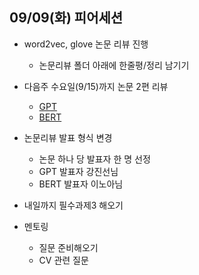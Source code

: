 ## 09/09(화) 피어세션

- word2vec, glove 논문 리뷰 진행
  - 논문리뷰 폴더 아래에 한줄평/정리 남기기

- 다음주 수요일(9/15)까지 논문 2편 리뷰
  - [GPT](https://s3-us-west-2.amazonaws.com/openai-assets/research-covers/language-unsupervised/language_understanding_paper.pdf)
  - [BERT](https://arxiv.org/abs/1810.04805)

- 논문리뷰 발표 형식 변경
  - 논문 하나 당 발표자 한 명 선정
  - GPT 발표자 강진선님
  - BERT 발표자 이노아님

- 내일까지 필수과제3 해오기

- 멘토링
  - 질문 준비해오기
  - CV 관련 질문
